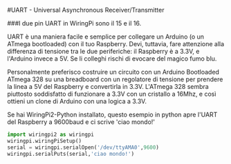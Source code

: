 <!--
---
name: UART
class: interface
type: pinout
description: Pin UART del Raspberry
pin:
  '8':
    name: TXD / Trasmissione
    direction: output
    active: high
  '10':
    name: RXD / Ricezione
    direction: input
    active: high
-->
#UART - Universal Asynchronous Receiver/Transmitter

###I due pin UART in WiringPi sono il 15 e il 16.

UART è una maniera facile e semplice per collegare un Arduino (o un ATmega bootloaded) con il tuo Raspberry. Devi, tuttavia, 
fare attenzione alla differenza di tensione tra le due periferiche: il Raspberry è a 3.3V, e l'Arduino invece a 5V. Se 
li colleghi rischi di evocare del magico fumo blu.

Personalmente preferisco costruire un circuito con un Arduino Bootloaded ATmega 328 su una breadboard con un regolatore di tensione 
per prendere la linea a 5V del Raspberry e convertirla in 3.3V. L'ATmega 328 sembra piuttosto soddisfatto di funzionare a 3.3V con un 
cristallo a 16Mhz, e così ottieni un clone di Arduino con una logica a 3.3V.

Se hai WiringPi2-Python installato, questo esempio in python apre l'UART del Raspberry a 9600baud e ci scrive 'ciao mondo!'

```python
import wiringpi2 as wiringpi
wiringpi.wiringPiSetup()
serial = wiringpi.serialOpen('/dev/ttyAMA0',9600)
wiringpi.serialPuts(serial,'ciao mondo!')
```